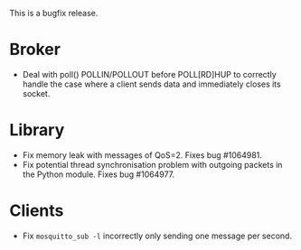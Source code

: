 <!--
.. title: Version 1.0.4 released
.. slug: version-1-0-4-released
.. date: 2012-10-17 23:35:15
.. tags: Releases
.. category:
.. link:
.. description:
.. type: text
-->

This is a bugfix release.

# Broker

* Deal with poll() POLLIN/POLLOUT before POLL[RD]HUP to correctly handle the
  case where a client sends data and immediately closes its socket.

# Library

* Fix memory leak with messages of QoS=2. Fixes bug #1064981.
* Fix potential thread synchronisation problem with outgoing packets in the
  Python module. Fixes bug #1064977.

# Clients

* Fix `mosquitto_sub -l` incorrectly only sending one message per second.
